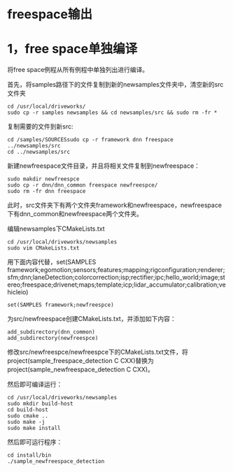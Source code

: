 freespace输出
========
# 1，free space单独编译
将free space例程从所有例程中单独列出进行编译。

首先，将samples路径下的文件复制到新的newsamples文件夹中，清空新的src文件夹
```
cd /usr/local/driveworks/
sudo cp -r samples newsamples && cd newsamples/src && sudo rm -fr *
```
复制需要的文件到新src:
```
cd /samples/SOURCESsudo cp -r framework dnn freespace ../newsamples/src
cd ../newsamples/src
```
新建newfreespace文件目录，并且将相关文件复制到newfreespace：
```
sudo makdir newfreespce
sudo cp -r dnn/dnn_common freespace newfreespce/
sudo rm -fr dnn freespace
```
此时，src文件夹下有两个文件夹framework和newfreespace，newfreespace下有dnn_common和newfreespace两个文件夹。

编辑newsamples下CMakeLists.txt
```
cd /usr/local/driveworks/newsamples
sudo vim CMakeLists.txt
```
用下面内容代替，set(SAMPLES framework;egomotion;sensors;features;mapping;rigconfiguration;renderer;sfm;dnn;laneDetection;colorcorrection;isp;rectifier;ipc;hello_world;image;stereo;freespace;drivenet;maps;template;icp;lidar_accumulator;calibration;vehicleio)
```
set(SAMPLES framework;newfreespce)
```
为src/newfreespace创建CMakeLists.txt，并添加如下内容：
```
add_subdirectory(dnn_common)
add_subdirectory(newfreespce)
```
修改src/newfreespce/newfreespce下的CMakeLists.txt文件，将project(sample_freespace_detection C CXX)替换为project(sample_newfreespace_detection C CXX)。

然后即可编译运行：
```
cd /usr/local/driveworks/newsamples
sudo mkdir build-host
cd build-host
sudo cmake ..
sudo make -j
sudo make install
```
然后即可运行程序：
```
cd install/bin
./sample_newfreespace_detection
```
